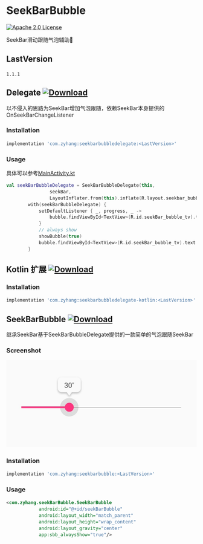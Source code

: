 # SeekBarBubble
[![Apache 2.0 License](https://img.shields.io/badge/license-Apache%202.0-blue.svg?style=flat)](http://www.apache.org/licenses/LICENSE-2.0.html)

SeekBar滑动跟随气泡辅助

## LastVersion
`1.1.1`

## Delegate [![Download](https://api.bintray.com/packages/zyhang/maven/seekBarBubbleDelegate/images/download.svg) ](https://bintray.com/zyhang/maven/seekBarBubbleDelegate/_latestVersion)

以不侵入的思路为SeekBar增加气泡跟随，依赖SeekBar本身提供的OnSeekBarChangeListener

### Installation
```gradle
implementation 'com.zyhang:seekbarbubbledelegate:<LastVersion>'
```

### Usage
具体可以参考[MainActivity.kt](https://github.com/izyhang/SeekBarBubble/blob/master/app/src/main/kotlin/com/zyhang/seekBarBubble/example/MainActivity.kt)
```kotlin
val seekBarBubbleDelegate = SeekBarBubbleDelegate(this,
                seekBar,
                LayoutInflater.from(this).inflate(R.layout.seekbar_bubble, null))
        with(seekBarBubbleDelegate) {
            setDefaultListener { _, progress, _ ->
                bubble.findViewById<TextView>(R.id.seekBar_bubble_tv).text = "$progress''"
            }
            // always show
            showBubble(true)
            bubble.findViewById<TextView>(R.id.seekBar_bubble_tv).text = "${seekBar.progress}''"
        }
```

## Kotlin 扩展 [ ![Download](https://api.bintray.com/packages/zyhang/maven/seekBarBubbleDelegate-kotlin/images/download.svg) ](https://bintray.com/zyhang/maven/seekBarBubbleDelegate-kotlin/_latestVersion)

### Installation
```gradle
implementation 'com.zyhang:seekbarbubbledelegate-kotlin:<LastVersion>'
```

## SeekBarBubble [![Download](https://api.bintray.com/packages/zyhang/maven/seekBarBubble/images/download.svg) ](https://bintray.com/zyhang/maven/seekBarBubble/_latestVersion)
继承SeekBar基于SeekBarBubbleDelegate提供的一款简单的气泡跟随SeekBar

### Screenshot
![](screenshot/1.png)

### Installation
```gradle
implementation 'com.zyhang:seekbarbubble:<LastVersion>'
```

### Usage
```xml
<com.zyhang.seekBarBubble.SeekBarBubble
            android:id="@+id/seekBarBubble"
            android:layout_width="match_parent"
            android:layout_height="wrap_content"
            android:layout_gravity="center"
            app:sbb_alwaysShow="true"/>
```